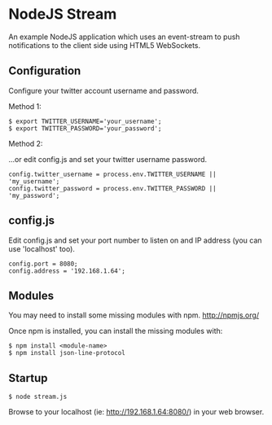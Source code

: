 NodeJS Stream
=============

An example NodeJS application which uses an event-stream to push notifications to the client side using HTML5 WebSockets.

Configuration
-------------

Configure your twitter account username and password.

Method 1:

	$ export TWITTER_USERNAME='your_username';
	$ export TWITTER_PASSWORD='your_password';

Method 2:

...or edit config.js and set your twitter username password.

	config.twitter_username = process.env.TWITTER_USERNAME || 'my_username';
	config.twitter_password = process.env.TWITTER_PASSWORD || 'my_password';


config.js 
---------

Edit config.js and set your port number to listen on and IP address (you can use 'localhost' too).

	config.port = 8080;
	config.address = '192.168.1.64';

Modules
-------

You may need to install some missing modules with npm. http://npmjs.org/

Once npm is installed, you can install the missing modules with:

	$ npm install <module-name>
	$ npm install json-line-protocol

Startup
-------------

	$ node stream.js

Browse to your localhost (ie: http://192.168.1.64:8080/) in your web browser.
